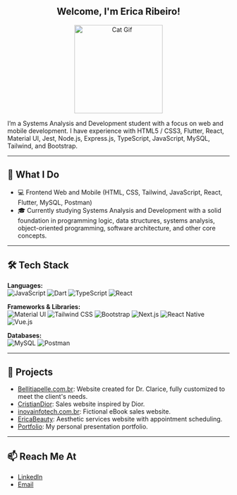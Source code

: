 <div align="center">

## Welcome, I'm Erica Ribeiro!

<img src="https://media3.giphy.com/media/v1.Y2lkPTc5MGI3NjExaW8yazdsZnQwanBranozbjZvMmJnZDRzcng4dWlod2lyOHV1Mnh3NCZlcD12MV9pbnRlcm5hbF9naWZfYnlfaWQmY3Q9cw/A9dZqpVpbLsju/giphy.gif" alt="Cat Gif" width="200px" height="200px" />

</div>


I’m a Systems Analysis and Development student with a focus on web and mobile development. I have experience with HTML5 / CSS3, Flutter, React, Material UI, Jest, Node.js, Express.js, TypeScript, JavaScript, MySQL, Tailwind, and Bootstrap.

---
  
## 💼 What I Do

- 💻 Frontend Web and Mobile (HTML, CSS, Tailwind, JavaScript, React, Flutter, MySQL, Postman)
- 🎓 Currently studying Systems Analysis and Development with a solid foundation in programming logic, data structures, systems analysis, object-oriented programming, software architecture, and other core concepts.

---

## 🛠️ Tech Stack

**Languages:**  
![JavaScript](https://img.shields.io/badge/-JavaScript-F7DF1E?logo=javascript&logoColor=black&style=flat)
![Dart](https://img.shields.io/badge/-Dart-0175C2?logo=dart&logoColor=white&style=flat)
![TypeScript](https://img.shields.io/badge/-TypeScript-3178C6?logo=typescript&logoColor=white&style=flat)
![React](https://img.shields.io/badge/-React-20232A?logo=react&logoColor=61DAFB&style=flat)

**Frameworks & Libraries:**  
![Material UI](https://img.shields.io/badge/-MaterialUI-0081CB?logo=mui&logoColor=white&style=flat)
![Tailwind CSS](https://img.shields.io/badge/-TailwindCSS-38B2AC?logo=tailwind-css&logoColor=white&style=flat)
![Bootstrap](https://img.shields.io/badge/-Bootstrap-563D7C?logo=bootstrap&logoColor=white&style=flat)
![Next.js](https://img.shields.io/badge/-Next.js-000000?logo=next.js&logoColor=white&style=flat)
![React Native](https://img.shields.io/badge/-ReactNative-20232A?logo=react&logoColor=61DAFB&style=flat)
![Vue.js](https://img.shields.io/badge/-Vue.js-4FC08D?logo=vue.js&logoColor=white&style=flat)


**Databases:**  
![MySQL](https://img.shields.io/badge/-MySQL-4479A1?logo=mysql&logoColor=white&style=flat)
![Postman](https://img.shields.io/badge/-Postman-FF6C37?logo=postman&logoColor=white&style=flat)


---

## 🧰 Projects

- [Bellitiapelle.com.br](https://bellitiapelle.com.br/):  Website created for Dr. Clarice, fully customized to meet the client's needs.
- [CristianDior](https://cristiandior.vercel.app/): Sales website inspired by Dior.
- [inovainfotech.com.br](https://inovainfotech.com.br/): Fictional eBook sales website.
- [EricaBeauty](https://ericabeauty.vercel.app/): Aesthetic services website with appointment scheduling.
- [Portfolio](https://ericaribeiro-wheat.vercel.app/): My personal presentation portfolio.

---

## 📫 Reach Me At

- [LinkedIn](https://www.linkedin.com/in/ericacomc/)
- [Email](mailto:ribeiroericacomc@gmail.com)





